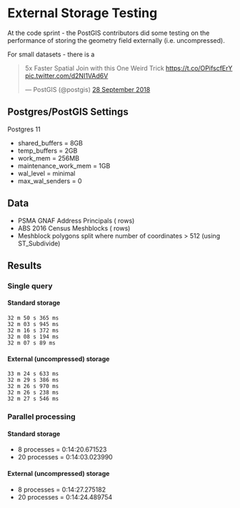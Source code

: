 # External Storage Testing

At the <month><year> code sprint - the PostGIS contributors did some testing on the performance of storing the geometry field externally (i.e. uncompressed).

For small datasets - there is a 


<html>
<blockquote class="twitter-tweet" data-cards="hidden" data-lang="en-gb"><p lang="en" dir="ltr">5x Faster Spatial Join with this One Weird Trick <a href="https://t.co/OPifscfErY">https://t.co/OPifscfErY</a> <a href="https://t.co/d2NI1VAd6V">pic.twitter.com/d2NI1VAd6V</a></p>&mdash; PostGIS (@postgis) <a href="https://twitter.com/postgis/status/1045698033734668289?ref_src=twsrc%5Etfw">28 September 2018</a></blockquote>
<script async src="https://platform.twitter.com/widgets.js" charset="utf-8"></script>
</html>



## Postgres/PostGIS Settings

Postgres 11


- shared_buffers = 8GB
- temp_buffers = 2GB
- work_mem = 256MB
- maintenance_work_mem = 1GB
- wal_level = minimal
- max_wal_senders = 0

## Data

- PSMA GNAF Address Principals ( rows)
- ABS 2016 Census Meshblocks ( rows)
- Meshblock polygons split where number of coordinates > 512 (using ST_Subdivide)

## Results

### Single query

#### Standard storage

    32 m 50 s 365 ms
    32 m 03 s 945 ms
    32 m 16 s 372 ms
    32 m 08 s 194 ms
    32 m 07 s 89 ms

#### External (uncompressed) storage

    33 m 24 s 633 ms
    32 m 29 s 386 ms
    32 m 26 s 970 ms
    32 m 26 s 238 ms
    32 m 27 s 546 ms


### Parallel processing

#### Standard storage

- 8 processes = 0:14:20.671523
- 20 processes = 0:14:03.023990

#### External (uncompressed) storage

- 8 processes = 0:14:27.275182
- 20 processes = 0:14:24.489754